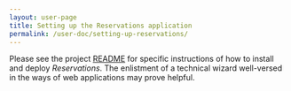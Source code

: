 ```yaml
---
layout: user-page
title: Setting up the Reservations application
permalink: /user-doc/setting-up-reservations/
---
```


Please see the project [README](https://github.com/YaleSTC/reservations/blob/master/README.md) for specific instructions of how to install and deploy *Reservations*. The enlistment of a technical wizard well-versed in the ways of web applications may prove helpful.
